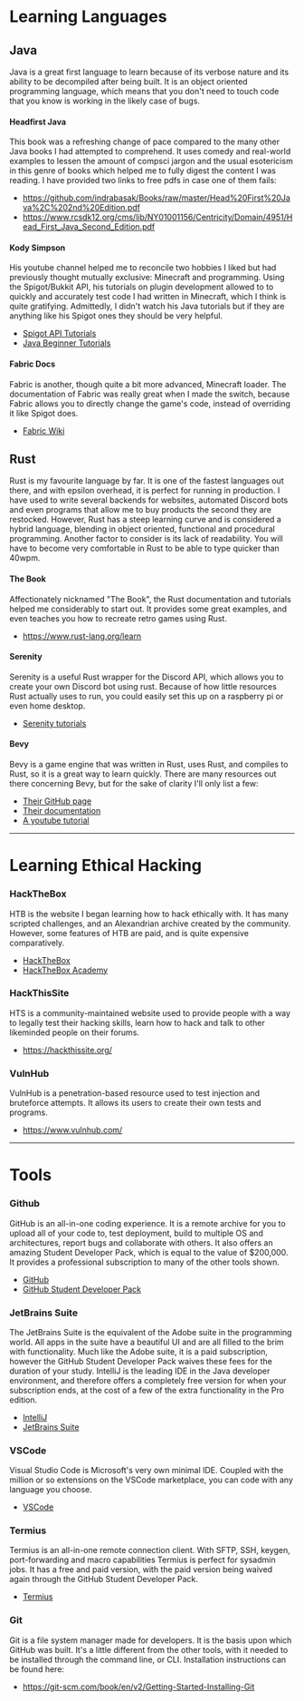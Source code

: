 # Learning Languages

## Java
Java is a great first language to learn because of its verbose nature and its ability to be decompiled after being built. It is an object oriented programming language, which means that you don't need to touch code that you know is working in the likely case of bugs.

#### Headfirst Java
This book was a refreshing change of pace compared to the many other Java books I had attempted to comprehend. It uses comedy and real-world examples to lessen the amount of compsci jargon and the usual esotericism in this genre of books which helped me to fully digest the content I was reading.
I have provided two links to free pdfs in case one of them fails:
 - https://github.com/indrabasak/Books/raw/master/Head%20First%20Java%2C%202nd%20Edition.pdf
 - https://www.rcsdk12.org/cms/lib/NY01001156/Centricity/Domain/4951/Head_First_Java_Second_Edition.pdf

#### Kody Simpson
His youtube channel helped me to reconcile two hobbies I liked but had previously thought mutually exclusive: Minecraft and programming.
Using the Spigot/Bukkit API, his tutorials on plugin development allowed to to quickly and accurately test code I had written in Minecraft, which I think is quite gratifying. Admittedly, I didn't watch his Java tutorials but if they are anything like his Spigot ones they should be very helpful.
 - [Spigot API Tutorials](https://www.youtube.com/watch?v=tnJZMaoMPhE&list=PLfu_Bpi_zcDNEKmR82hnbv9UxQ16nUBF7)
 - [Java Beginner Tutorials](https://www.youtube.com/watch?v=2XE7OWv4Tdg&list=PLfu_Bpi_zcDPNy6qznvbkGZi7eP_0EL77)

#### Fabric Docs
Fabric is another, though quite a bit more advanced, Minecraft loader. The documentation of Fabric was really great when I made the switch, because Fabric allows you to directly change the game's code, instead of overriding it like Spigot does.
 - [Fabric Wiki](https://fabricmc.net/wiki/start)

## Rust
Rust is my favourite language by far. It is one of the fastest languages out there, and with epsilon overhead, it is perfect for running in production. I have used to write several backends for websites, automated Discord bots and even programs that allow me to buy products the second they are restocked. However, Rust has a steep learning curve and is considered a hybrid language, blending in object oriented, functional and procedural programming. Another factor to consider is its lack of readability. You will have to become very comfortable in Rust to be able to type quicker than 40wpm.

#### The Book
Affectionately nicknamed "The Book", the Rust documentation and tutorials helped me considerably to start out. It provides some great examples, and even teaches you how to recreate retro games using Rust. 
 - https://www.rust-lang.org/learn

#### Serenity
Serenity is a useful Rust wrapper for the Discord API, which allows you to create your own Discord bot using rust. Because of how little resources Rust actually uses to run, you could easily set this up on a raspberry pi or even home desktop. 
 - [Serenity tutorials](https://www.youtube.com/watch?v=NVMHWUly1rc&list=PLzIwronG0sE5lQCPFP69Ukgz4d9dngaSi)

#### Bevy
Bevy is a game engine that was written in Rust, uses Rust, and compiles to Rust, so it is a great way to learn quickly. There are many resources out there concerning Bevy, but for the sake of clarity I'll only list a few:
 - [Their GitHub page](https://github.com/bevyengine/bevy)
 - [Their documentation](https://bevyengine.org/learn/book/introduction/)
 - [A youtube tutorial](https://www.youtube.com/watch?v=Yb3vInxzKGE)

---

# Learning Ethical Hacking

### HackTheBox
HTB is the website I began learning how to hack ethically with. It has many scripted challenges, and an Alexandrian archive created by the community. However, some features of HTB are paid, and is quite expensive comparatively.
 - [HackTheBox](https://www.hackthebox.eu/)
 - [HackTheBox Academy](https://academy.hackthebox.com/)

### HackThisSite
HTS is a community-maintained website used to provide people with a way to legally test their hacking skills, learn how to hack and talk to other likeminded people on their forums. 
 - https://hackthissite.org/

### VulnHub
VulnHub is a penetration-based resource used to test injection and bruteforce attempts. It allows its users to create their own tests and programs.
 - https://www.vulnhub.com/

--- 

# Tools

### Github
GitHub is an all-in-one coding experience. It is a remote archive for you to upload all of your code to, test deployment, build to multiple OS and architectures, report bugs and collaborate with others. It also offers an amazing Student Developer Pack, which is equal to the value of $200,000. It provides a professional subscription to many of the other tools shown.
 - [GitHub](https://github.com/)
 - [GitHub Student Developer Pack](https://education.github.com/pack)

### JetBrains Suite
The JetBrains Suite is the equivalent of the Adobe suite in the programming world. All apps in the suite have a beautiful UI and are all filled to the brim with functionality. Much like the Adobe suite, it is a paid subscription, however the GitHub Student Developer Pack waives these fees for the duration of your study. IntelliJ is the leading IDE in the Java developer environment, and therefore offers a completely free version for when your subscription ends, at the cost of a few of the extra functionality in the Pro edition. 
 - [IntelliJ](https://www.jetbrains.com/idea/)
 - [JetBrains Suite](https://www.jetbrains.com/products/)

### VSCode
Visual Studio Code is Microsoft's very own minimal IDE. Coupled with the million or so extensions on the VSCode marketplace, you can code with any language you choose. 
 - [VSCode](https://code.visualstudio.com/)

### Termius
Termius is an all-in-one remote connection client. With SFTP, SSH, keygen, port-forwarding and macro capabilities Termius is perfect for sysadmin jobs. It has a free and paid version, with the paid version being waived again through the GitHub Student Developer Pack.
 - [Termius](https://termius.com/)

### Git
Git is a file system manager made for developers. It is the basis upon which GitHub was built. It's a little different from the other tools, with it needed to be installed through the command line, or CLI. Installation instructions can be found here:
 - https://git-scm.com/book/en/v2/Getting-Started-Installing-Git



